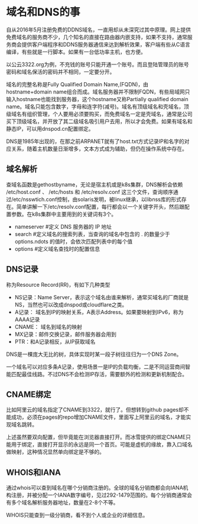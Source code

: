 域名和DNS的事
===
自从2016年5月注册免费的DDNS域名，一直用却从未深究过其中原理。网上提供免费域名的服务商不少，几个知名的直接在路由器内嵌支持，如果不支持，通常服务商会提供客户端程序和DDNS服务器通信来达到解析效果，客户端有些从C语言编译，有些就是一行脚本。如果有一台低功率主机，也方便。

以公云3322.org为例，不充钱的账号只能开通一个账号。而且登陆管理员的账号密码和域名保活的密码并不相同，一定要分开。

域名的完整名称是Fully Qualified Domain Name,(FQDN)，由hostname+domain name组合而成。域名服务器并不限制FQDN，有些局域网只输入hostname也能找到服务器，这个hostname又称Partially qualified domain name。域名只能包含数字，字母和连字符(减号)。域名有顶级域名和壳域名，顶级域名有组织管理，个人要用必须要购买，而免费域名一定是壳域名，通常是公司买下顶级域名，并开放了其二级域名吸引用户去用，所以才会免费。如果有域名和静态IP，可以用dnspod.cn配置绑定。

DNS是1985年出现的，在那之前ARPANET就有了host.txt方式记录IP和名字的对应关系，随着主机数量日渐增多，文本方式成为辅助，但仍在操作系统中存在。

域名解析
--
查域名函数是gethostbyname，无论是宿主机或是k8s集群，DNS解析会依赖 /etc/host.conf 、 /etc/hosts 和 /etc/resolv.conf 这三个文件，查询顺序通过/etc/nsswtich.conf控制，由solaris发明，被linux继承，以libnss库的形式存在。简单讲解一下/etc/resolv.conf配置，每行都会以一个关键字开头，然后跟配置参数。在k8s集群中主要用到的关键词有3个。

* nameserver   #定义 DNS 服务器的 IP 地址
* search       #定义域名的搜索列表，当查询的域名中包含的 . 的数量少于 options.ndots 的值时，会依次匹配列表中的每个值
* options      #定义域名查找时的配置信息

DNS记录
--
称为Resource Record(RR)，有如下几种类型

* NS记录：Name Server，表示这个域名由谁来解析，通常买域名的厂商就是NS，当然也可以改成dnspod或cloudflare之类。
* A记录： 域名到IP的映射关系，A表示Address。如果要映射到IPv6，称为AAAA记录
* CNAME： 域名到域名的映射
* MX记录：邮件交换记录，邮件服务器会用到
* PTR：和A记录相反，从IP获取域名

DNS是一棵庞大无比的树，具体实现时某一段子树往往归为一个DNS Zone。

一个域名可以对应多条A记录，使用场景一是IP的负载均衡，二是不同运营商间智能匹配最佳线路。不过DNS不会检测IP存活，需要额外的检测和更新机制配合。

CNAME绑定
----
比如阿里云的域名指定了CNAME到3322，就行了。但想转到github pages却不能成功，必须在pages的repo增加CNAME文件，里面写上阿里云的域名，才能实现域名跳转。

上述虽然要双向配置，但毕竟能在浏览器直接打开。而冰雪提供的绑定CNAME只能用于绑定，直接打开显示的永远是同一个首页。可能是虚机的缘故，靠入口域名做映射，这种情况显然单向绑定是不够的。

WHOIS和IANA
----
通过whois可以查到域名在哪个分销商注册的。全球的域名分销商都会向IANA机构注册，并被分配一个IANA数字编号，见过292-1479范围的。每个分销商通常会有多个域名解析服务器地址，数量在2-8个不等。

WHOIS只能查到一级分销商，看不到个人或企业的详细信息。